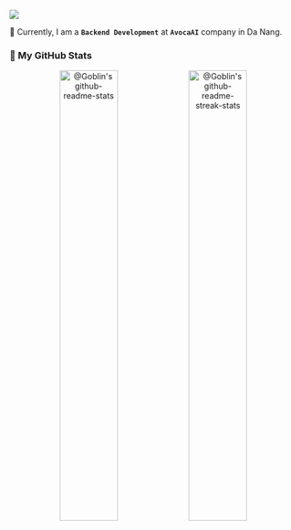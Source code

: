 <h1 style="font-size: 20px; text-align: left;">
    <img src="https://readme-typing-svg.herokuapp.com/?font=Righteous&size=25&color=2da989&center=true&vCenter=true&width=350&height=50&duration=4000&lines=Hi+There!+👋;+I'm+Do+Nguyen+Anh!;" />
</h1>

🚀 Currently, I am a **`Backend Development`** at **`AvocaAI`** company in Da Nang.<br/>
<!--
### 🌱 My favorite tools and technologies

<div style="display: flex; align-items: flex-start; align: center">
  <table align="center">
    <tr>
      <td align="center" width="70">
        <img
          src="https://techstack-generator.vercel.app/java-icon.svg"
          alt="icon"
          width="48"
          height="48"
        />
        <br />Java
      </td>
      <td align="center" width="70">
        <img
          src="https://skillicons.dev/icons?i=spring"
          alt="icon"
          width="48"
          height="48"
        />
        <br />Spring
      </td>
      <td align="center" width="70">
        <img
          src="https://techstack-generator.vercel.app/python-icon.svg"
          alt="icon"
          width="48"
          height="48"
        />
        <br />Python
      </td>
      <td align="center" width="70">
        <img
          src="https://skillicons.dev/icons?i=fastapi"
          alt="icon"
          width="48"
          height="48"
        />
        <br />FastAPI
      </td>
      <td align="center" width="70">
        <img
          src="https://techstack-generator.vercel.app/mysql-icon.svg"
          alt="icon"
          width="48"
          height="48"
        />
        <br />MySQL
      </td>
      <td align="center" width="70">
        <img
          src="https://skillicons.dev/icons?i=postgres"
          width="48"
          height="48"
          alt="PostgreSQL"
        />
        <br />PostgreSQL
      </td>
      <td align="center" width="70">
        <img
          src="https://skillicons.dev/icons?i=html"
          width="48"
          height="48"
          alt="HTML5"
        />
        <br />HTML5
      </td>
      <td align="center" width="70">
        <img
          src="https://skillicons.dev/icons?i=css"
          width="48"
          height="48"
          alt="CSS3"
        />
        <br />CSS3
      </td>
      <td align="center" width="70">
        <img
          src="https://skillicons.dev/icons?i=sass"
          width="48"
          height="48"
          alt="SASS"
        />
        <br />SASS
      </td>
    </tr>
    <tr>
      <td align="center" width="70">
        <img
          src="https://skillicons.dev/icons?i=tailwind"
          width="48"
          height="48"
          alt="TailwindCSS"
        />
        <br />TailwindCSS
      </td>
      <td align="center" width="70">
        <img
          src="https://techstack-generator.vercel.app/js-icon.svg"
          alt="icon"
          width="48"
          height="48"
        />
        <br />JavaScript
      </td>
      <td align="center" width="70">
        <img
          src="https://techstack-generator.vercel.app/ts-icon.svg"
          alt="icon"
          width="48"
          height="48"
        />
        <br />TypeScript
      </td>
      <td align="center" width="70">
        <img
          src="https://techstack-generator.vercel.app/react-icon.svg"
          alt="icon"
          width="48"
          height="48"
        />
        <br />React
      </td>
      <td align="center" width="70">
        <img
          src="https://techstack-generator.vercel.app/docker-icon.svg"
          alt="icon"
          width="48"
          height="48"
        />
        <br />Docker
      </td>
      <td align="center" width="70">
        <img
          src="https://techstack-generator.vercel.app/github-icon.svg"
          alt="icon"
          width="48"
          height="48"
        />
        <br />GitHub
      </td>
      <td align="center" width="70">
        <img
          src="https://skillicons.dev/icons?i=idea"
          alt="icon"
          width="48"
          height="48"
        />
        <br />IntelliJ IDEA
      </td>
      <td align="center" width="70">
        <img
          src="https://skillicons.dev/icons?i=vscode"
          width="48"
          height="48"
          alt="VS Code Insiders"
        />
        <br />VS Code Insiders
      </td>
      <td align="center" width="70">
        <img
          src="https://skillicons.dev/icons?i=postman"
          alt="icon"
          width="48"
          height="48"
        />
        <br />Postman
      </td>
    </tr>
  </table>
</div>

### 🌱 Featured YouTube Videos

[![Demo Sole Mate AI](https://ytcards.demolab.com/?id=V6HKYMzLA9E&title=Demo+Sole+Mate+AI&lang=en&timestamp=1717520400&background_color=%230d1117&title_color=%23ffffff&stats_color=%23dedede&max_title_lines=1&width=200&border_radius=5&duration=285 "Demo Sole Mate AI")](https://youtu.be/V6HKYMzLA9E?si=3JZ_D3ELwOQ)[![Demo PBL5-smart-home](https://ytcards.demolab.com/?id=dvwq9WvmDM4&title=Demo+PBL5+-+smart+-+home&lang=en&timestamp=1686330000&background_color=%230d1117&title_color=%23ffffff&stats_color=%23dedede&max_title_lines=1&width=200&border_radius=5&duration=141 "Demo PBL5-smart-home")](https://youtu.be/dvwq9WvmDM4?si=j_HNg1IWzRyvVOu7)[![Demo PBL4-mess](https://ytcards.demolab.com/?id=vbQYvhYEAqE&title=Demo+PBL4+-+mess&lang=en&timestamp=1687971600&background_color=%230d1117&title_color=%23ffffff&stats_color=%23dedede&max_title_lines=1&width=200&border_radius=5&duration=97 "Demo PBL4-mess")](https://youtu.be/vbQYvhYEAqE?si=XCB6huKvwUSE45MP)

-->
### 🌱 My GitHub Stats
<!--
<p align="center">
    <a href="https://wakatime.com/@Goblin8888">
        <img src="https://github-readme-activity-graph.vercel.app/graph?username=DNAnh01&theme=react-dark&hide_border=true&hide_title=false&area=true&custom_title=Total%20contribution%20graph%20in%20all%20repo" width="90%" alt="activity graph">
    </a>
</p>
-->
<p align="center">
<a href="https://github.com/PrinceGoblinTech?tab=repositories"><img src="https://github-readme-stats-one-bice.vercel.app/api?username=DNAnh01&theme=gotham&show_icons=true&count_private=true&hide_border=true&role=OWNER,ORGANIZATION_MEMBER,COLLABORATOR"  width="45%" alt="@Goblin's github-readme-stats"/></a><a href="https://github.com/PrinceGoblinTech?tab=stars"><img src="https://github-readme-streak-stats.herokuapp.com?user=DNAnh01&theme=gotham&hide_border=true&date_format=M%20j%5B%2C%20Y%5D"  width="45%" alt="@Goblin's github-readme-streak-stats"/></a>
</p>
